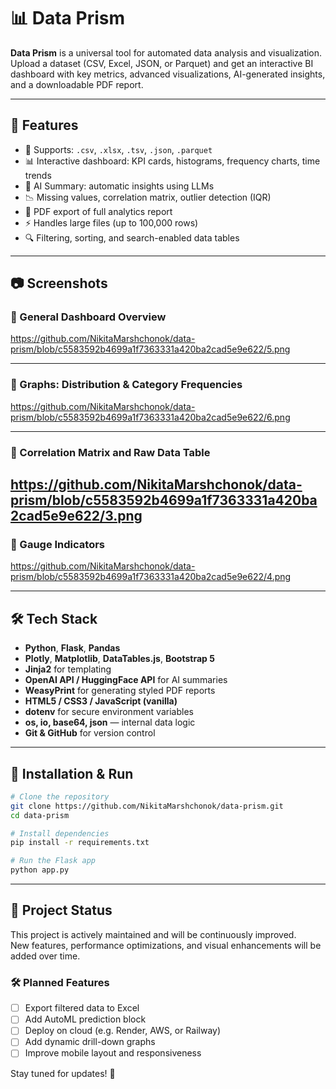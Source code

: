 # 📊 Data Prism

**Data Prism** is a universal tool for automated data analysis and visualization. 
Upload a dataset (CSV, Excel, JSON, or Parquet) and get an interactive BI dashboard with key metrics,
advanced visualizations, AI-generated insights, and a downloadable PDF report.

---

## 🚀 Features

- 📁 Supports: `.csv`, `.xlsx`, `.tsv`, `.json`, `.parquet`
- 📊 Interactive dashboard: KPI cards, histograms, frequency charts, time trends
- 🧠 AI Summary: automatic insights using LLMs
- 📉 Missing values, correlation matrix, outlier detection (IQR)
- 🧾 PDF export of full analytics report
- ⚡ Handles large files (up to 100,000 rows)
- 🔍 Filtering, sorting, and search-enabled data tables

---

## 📷 Screenshots

### 🔹 General Dashboard Overview

https://github.com/NikitaMarshchonok/data-prism/blob/c5583592b4699a1f7363331a420ba2cad5e9e622/5.png

---

### 🔹 Graphs: Distribution & Category Frequencies

https://github.com/NikitaMarshchonok/data-prism/blob/c5583592b4699a1f7363331a420ba2cad5e9e622/6.png

---

### 🔹 Correlation Matrix and Raw Data Table

https://github.com/NikitaMarshchonok/data-prism/blob/c5583592b4699a1f7363331a420ba2cad5e9e622/3.png
---

### 🔹 Gauge Indicators
https://github.com/NikitaMarshchonok/data-prism/blob/c5583592b4699a1f7363331a420ba2cad5e9e622/4.png

---

## 🛠️ Tech Stack

- **Python**, **Flask**, **Pandas**
- **Plotly**, **Matplotlib**, **DataTables.js**, **Bootstrap 5**
- **Jinja2** for templating
- **OpenAI API / HuggingFace API** for AI summaries
- **WeasyPrint** for generating styled PDF reports
- **HTML5 / CSS3 / JavaScript (vanilla)**
- **dotenv** for secure environment variables
- **os, io, base64, json** — internal data logic
- **Git & GitHub** for version control


---

## 🧪 Installation & Run

```bash
# Clone the repository
git clone https://github.com/NikitaMarshchonok/data-prism.git
cd data-prism

# Install dependencies
pip install -r requirements.txt

# Run the Flask app
python app.py

```

---

## 🔄 Project Status

This project is actively maintained and will be continuously improved.  
New features, performance optimizations, and visual enhancements will be added over time.

### 🛠 Planned Features

- [ ] Export filtered data to Excel
- [ ] Add AutoML prediction block
- [ ] Deploy on cloud (e.g. Render, AWS, or Railway)
- [ ] Add dynamic drill-down graphs
- [ ] Improve mobile layout and responsiveness

Stay tuned for updates! 🚀
